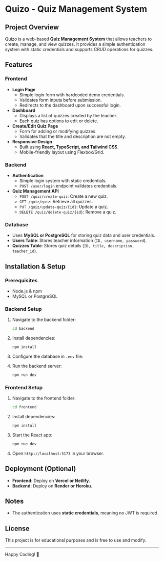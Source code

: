 # Quizo - Quiz Management System

## Project Overview
Quizo is a web-based **Quiz Management System** that allows teachers to create, manage, and view quizzes. It provides a simple authentication system with static credentials and supports CRUD operations for quizzes.

## Features
### Frontend
- **Login Page**
  - Simple login form with hardcoded demo credentials.
  - Validates form inputs before submission.
  - Redirects to the dashboard upon successful login.
- **Dashboard**
  - Displays a list of quizzes created by the teacher.
  - Each quiz has options to edit or delete.
- **Create/Edit Quiz Page**
  - Form for adding or modifying quizzes.
  - Validates that the title and description are not empty.
- **Responsive Design**
  - Built using **React, TypeScript, and Tailwind CSS**.
  - Mobile-friendly layout using Flexbox/Grid.

### Backend
- **Authentication**
  - Simple login system with static credentials.
  - `POST /user/login` endpoint validates credentials.
- **Quiz Management API**
  - `POST /quiz/create-quiz`: Create a new quiz.
  - `GET /quiz/quiz`: Retrieve all quizzes.
  - `PUT /quiz/update-quiz/{id}`: Update a quiz.
  - `DELETE /quiz/delete-quiz/{id}`: Remove a quiz.

### Database
- Uses **MySQL or PostgreSQL** for storing quiz data and user credentials.
- **Users Table**: Stores teacher information (`ID, username, password`).
- **Quizzes Table**: Stores quiz details (`ID, title, description, teacher_id`).

## Installation & Setup
### Prerequisites
- Node.js & npm
- MySQL or PostgreSQL

### Backend Setup
1. Navigate to the backend folder:
   ```sh
   cd backend
   ```
2. Install dependencies:
   ```sh
   npm install
   ```
3. Configure the database in `.env` file:
 
4. Run the backend server:
   ```sh
   npm run dev
   ```

### Frontend Setup
1. Navigate to the frontend folder:
   ```sh
   cd frontend
   ```
2. Install dependencies:
   ```sh
   npm install
   ```
3. Start the React app:
   ```sh
   npm run dev
   ```
4. Open `http://localhost:5173` in your browser.


## Deployment (Optional)
- **Frontend**: Deploy on **Vercel or Netlify**.
- **Backend**: Deploy on **Render or Heroku**.

## Notes
- The authentication uses **static credentials**, meaning no JWT is required.

## License
This project is for educational purposes and is free to use and modify.

---

Happy Coding! 🚀

